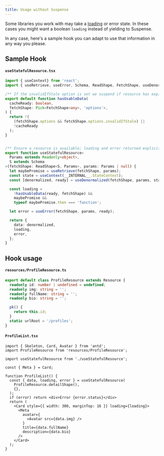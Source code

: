 ```yaml
---
title: Usage without Suspense
---
```


Some libraries you work with may take a [loading](https://ant.design/components/card/#components-card-demo-loading) or error state.
In these cases you might want a boolean `loading` instead of yielding to Suspense.

In any case, here's a sample hook you can adapt to use that information in any
way you please.

## Sample Hook

#### `useStatefulResource.tsx`

```typescript
import { useContext} from 'react';
import { useRetrieve, useError, Schema, ReadShape, FetchShape, useDenormalized, __INTERNAL__ } from 'rest-hooks';

/** If the invalidIfStale option is set we suspend if resource has expired */
export default function hasUsableData(
  cacheReady: boolean,
  fetchShape: Pick<FetchShape<any>, 'options'>,
) {
  return !(
    (fetchShape.options && fetchShape.options.invalidIfStale) ||
    !cacheReady
  );
}


/** Ensure a resource is available; loading and error returned explicitly. */
export function useStatefulResource<
  Params extends Readonly<object>,
  S extends Schema
>(fetchShape: ReadShape<S, Params>, params: Params | null) {
  let maybePromise = useRetrieve(fetchShape, params);
  const state = useContext(__INTERNAL__.StateContext);
  const [denormalized, ready] = useDenormalized(fetchShape, params, state);

  const loading =
    !hasUsableData(ready, fetchShape) &&
    maybePromise &&
    typeof maybePromise.then === 'function';

  let error = useError(fetchShape, params, ready);

  return {
    data: denormalized,
    loading,
    error,
  };
}
```

## Hook usage

#### `resources/ProfileResource.ts`

```typescript
export default class ProfileResource extends Resource {
  readonly id: number | undefined = undefined;
  readonly img: string = '';
  readonly fullName: string = '';
  readonly bio: string = '';

  pk() {
    return this.id;
  }
  static urlRoot = '/profiles';
}
```

#### `ProfileList.tsx`

```tsx
import { Skeleton, Card, Avatar } from 'antd';
import ProfileResource from 'resources/ProfileResource';

import useStatefulResource from './useStatefulResource';

const { Meta } = Card;

function ProfileList() {
  const { data, loading, error } = useStatefulResource(
    ProfileResource.detailShape(),
    {},
  );
  if (error) return <div>Error {error.status}</div>
  return (
    <Card style={{ width: 300, marginTop: 16 }} loading={loading}>
      <Meta
        avatar={
          <Avatar src={data.img} />
        }
        title={data.fullName}
        description={data.bio}
      />
    </Card>
  );
}
```
